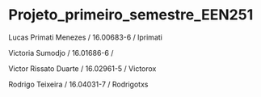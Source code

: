 # Projeto_primeiro_semestre_EEN251

Lucas Primati Menezes / 16.00683-6 / lprimati

Victoria Sumodjo / 16.01686-6 /

Victor Rissato Duarte / 16.02961-5 / Victorox

Rodrigo Teixeira / 16.04031-7 / Rodrigotxs
